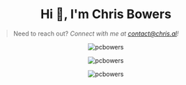 <h1 align="center">Hi 👋, I'm Chris Bowers</h1>

> Need to reach out? _Connect with me at contact@chris.al!_

<p align="center"><img align="center" src="https://github-readme-stats.vercel.app/api/top-langs?username=pcbowers&show_icons=true&theme=dark&locale=en&layout=compact" alt="pcbowers" /></p>
<p align="center"><img align="center" src="https://github-readme-stats.vercel.app/api?username=pcbowers&show_icons=true&theme=dark&locale=en" alt="pcbowers" /></p>
<p align="center"><img align="center" src="https://github-readme-streak-stats.herokuapp.com/?user=pcbowers&theme=dark" alt="pcbowers" /></p>
